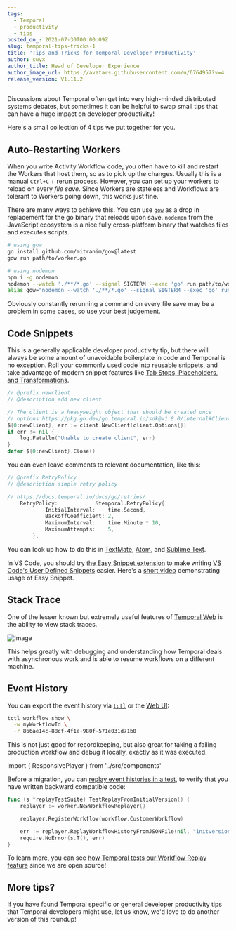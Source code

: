 ```yaml
---
tags:
  - Temporal
  - productivity
  - tips
posted_on_: 2021-07-30T00:00:09Z
slug: temporal-tips-tricks-1
title: 'Tips and Tricks for Temporal Developer Productivity'
author: swyx
author_title: Head of Developer Experience
author_image_url: https://avatars.githubusercontent.com/u/6764957?v=4
release_version: V1.11.2
---
```



<!--truncate-->

Discussions about Temporal often get into very high-minded distributed systems debates, but sometimes it can be helpful to swap small tips that can have a huge impact on developer productivity!

Here's a small collection of 4 tips we put together for you.

## Auto-Restarting Workers

When you write Activity Workflow code, you often have to kill and restart the Workers that host them, so as to pick up the changes. Usually this is a manual `Ctrl+C` + rerun process. However, you can set up your workers to reload on every *file save*. Since Workers are stateless and Workflows are tolerant to Workers going down, this works just fine.

There are many ways to achieve this. You can use [`gow`](https://github.com/mitranim/gow) as a drop in replacement for the go binary that reloads upon save.  `nodemon` from the JavaScript ecosystem is a nice fully cross-platform binary that watches files and executes scripts.

```bash
# using gow
go install github.com/mitranim/gow@latest
gow run path/to/worker.go

# using nodemon
npm i -g nodemon
nodemon --watch './**/*.go' --signal SIGTERM --exec 'go' run path/to/worker.go
alias gow="nodemon --watch './**/*.go' --signal SIGTERM --exec 'go' run " # alias for shortcut
```

Obviously constantly rerunning a command on every file save may be a problem in some cases, so use your best judgement.

## Code Snippets

This is a generally applicable developer productivity tip, but there will always be some amount of unavoidable boilerplate in code and Temporal is no exception. Roll your commonly used code into reusable snippets, and take advantage of modern snippet features like [Tab Stops, Placeholders, and Transformations](https://macromates.com/manual/en/snippets#tab_stops).

```go
// @prefix newclient
// @description add new client

// The client is a heavyweight object that should be created once
// options https://pkg.go.dev/go.temporal.io/sdk@v1.8.0/internal#ClientOptions
${0:newClient}, err := client.NewClient(client.Options{})
if err != nil {
	log.Fatalln("Unable to create client", err)
}
defer ${0:newClient}.Close()
```

You can even leave comments to relevant documentation, like this:

```go
// @prefix RetryPolicy
// @description simple retry policy

// https://docs.temporal.io/docs/go/retries/
    RetryPolicy: 			&temporal.RetryPolicy{
			InitialInterval:    time.Second,
			BackoffCoefficient: 2,
			MaximumInterval:    time.Minute * 10,
			MaximumAttempts:    5,
		},
```

You can look up how to do this in [TextMate](https://macromates.com/manual/en/snippets), [Atom](https://flight-manual.atom.io/using-atom/sections/snippets/), and [Sublime Text](http://docs.sublimetext.info/en/latest/extensibility/snippets.html). 

In VS Code, you should try [the Easy Snippet extension](https://marketplace.visualstudio.com/items?itemName=inu1255.easy-snippet) to make writing [VS Code's User Defined Snippets](https://code.visualstudio.com/docs/editor/userdefinedsnippets) easier. Here's a [short video](https://twitter.com/swyx/status/1420772267772968960) demonstrating usage of Easy Snippet.

## Stack Trace

One of the lesser known but extremely useful features of [Temporal Web](https://docs.temporal.io/docs/system-tools/web-ui#viewing-stack-traces-on-temporal-web) is the ability to view stack traces.

![image](https://user-images.githubusercontent.com/6764957/127705775-8de7c70d-5d89-4b1b-8f4a-8dcd9ccb70f7.png)

This helps greatly with debugging and understanding how Temporal deals with asynchronous work and is able to resume workflows on a different machine.

## Event History

You can export the event history via [`tctl`](https://docs.temporal.io/docs/system-tools/tctl#show-workflow-history) or the [Web UI](https://docs.temporal.io/docs/system-tools/web-ui#execution-histories-on-temporal-web):

```bash
tctl workflow show \
  -w myWorkflowId \
  -r 866ae14c-88cf-4f1e-980f-571e031d71b0
```

This is not just good for recordkeeping, but also great for taking a failing production workflow and debug it locally, exactly as it was executed.

import { ResponsivePlayer } from '../src/components'

<ResponsivePlayer url='https://www.youtube.com/watch?v=kkP899WxgzY' />

Before a migration, you can [replay event histories in a test](https://github.com/tsurdilo/temporal-versioning-go/blob/033e04a75049c4bea79908e0619332360c3cddc3/tests/replay_test.go), to verify that you have written backward compatible code:

```go
func (s *replayTestSuite) TestReplayFromInitialVersion() {
	replayer := worker.NewWorkflowReplayer()

	replayer.RegisterWorkflow(workflow.CustomerWorkflow)

	err := replayer.ReplayWorkflowHistoryFromJSONFile(nil, "initversionhistory.json")
	require.NoError(s.T(), err)
}
```
To learn more, you can see [how Temporal tests our Workflow Replay feature](https://github.com/temporalio/sdk-go/tree/6580cbe0aa41a8b515791f95c2c15bb37db1dab1/test/replaytests) since we are open source!

## More tips?

If you have found Temporal specific or general developer productivity tips that Temporal developers might use, let us know, we'd love to do another version of this roundup!
